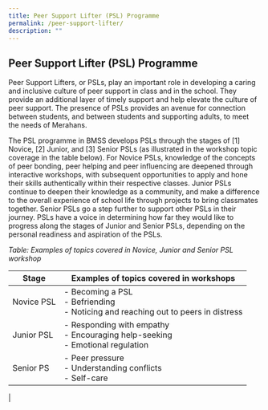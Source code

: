 ```yaml
---
title: Peer Support Lifter (PSL) Programme
permalink: /peer-support-lifter/
description: ""
---
```

## Peer Support Lifter (PSL) Programme

Peer Support Lifters, or PSLs, play an important role in developing a caring and inclusive culture of peer support in class and in the school. They provide an additional layer of timely support and help elevate the culture of peer support. The presence of PSLs provides an avenue for connection between students, and between students and supporting adults, to meet the needs of Merahans.

The PSL programme in BMSS develops PSLs through the stages of [1] Novice, [2] Junior, and [3] Senior PSLs (as illustrated in the workshop topic coverage in the table below). For Novice PSLs, knowledge of the concepts of peer bonding, peer helping and peer influencing are deepened through interactive workshops, with subsequent opportunities to apply and hone their skills authentically within their respective classes. Junior PSLs continue to deepen their knowledge as a community, and make a difference to the overall experience of school life through projects to bring classmates together. Senior PSLs go a step further to support other PSLs in their journey. PSLs have a voice in determining how far they would like to progress along the stages of Junior and Senior PSLs, depending on the personal readiness and aspiration of the PSLs.  


*Table: Examples of topics covered in Novice, Junior and Senior PSL workshop*

| Stage |Examples of topics covered in workshops| 
| -------- | -------- |
| Novice PSL     | - Becoming a PSL<br>- Befriending<br>- Noticing and reaching out to peers in distress |
| Junior PSL     | - Responding with empathy<br>- Encouraging help-seeking<br>- Emotional regulation   |
| Senior PS    | - Peer pressure<br>- Understanding conflicts<br>- Self-care
   |